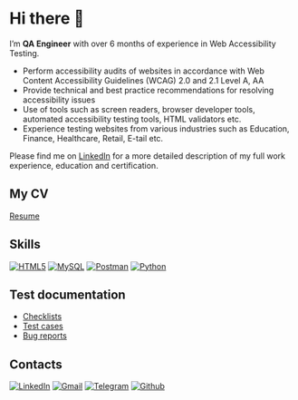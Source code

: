 <h1> Hi there 👋 </h1>

<p> I’m <b>QA Engineer</b> with over 6 months of experience in Web Accessibility Testing. </p>
<ul>
<li> Perform accessibility audits of websites in accordance with Web Content Accessibility Guidelines (WCAG) 2.0 and 2.1 Level A, AA </li>
<li> Provide technical and best practice recommendations for resolving accessibility issues </li>
<li> Use of tools such as screen readers, browser developer tools, automated accessibility testing tools, HTML validators etc. </li>
<li> Experience testing websites from various industries such as Education, Finance, Healthcare, Retail, E-tail etc. </li>
</ul>

Please find me on <a href="https://www.linkedin.com/in/oxana-ciornaia/" target="_blank">LinkedIn</a></li> for a more detailed description of my full work experience, education and certification.

<h2> My CV </h2>
<p>
<a href="https://www.linkedin.com/in/oxana-ciornaia/" target="_blank">Resume</a></li>
</p>


<h2> Skills </h2>

<p>
<a href="https://github.com/ciornaiaoxana/LearnHTML" target="_blank" ><img alt="HTML5" src="https://img.shields.io/badge/HTML5-E34F26?style=for-the-badge&logo=html5&logoColor=white" /></a> <a href="https://github.com/ciornaiaoxana/SQL" target="_blank"><img alt="MySQL" src="https://img.shields.io/badge/MySQL-005C84?style=for-the-badge&logo=mysql&logoColor=white" /></a> <a href="https://www.linkedin.com/in/oxana-ciornaia" target="_blank"><img alt="Postman" src="https://img.shields.io/badge/Postman-FF6C37?style=for-the-badge&logo=Postman&logoColor=white" /></a> <a href="https://github.com/ciornaiaoxana/Python" target="_blank"><img alt="Python" src="https://img.shields.io/badge/Python-FFD43B?style=for-the-badge&logo=python&logoColor=blue" /></a> 
</p>




<h2> Test documentation </h2>

<ul> 
<li> <a href="https://drive.google.com/drive/folders/1FjqXfLHXWAEajGv9S8DGIDQ6zhDEWEFV?usp=share_link" target="_blank">Checklists</a></li>
<li> <a href="https://drive.google.com/drive/folders/1iWoCiY3j9RaG_Vda2-q-he3Z-30feDJv?usp=share_link" target="_blank">Test cases</a></li>
<li> <a href="https://drive.google.com/drive/folders/1oz6Hr4KQWBN-pjmu__nvcX4c7VwAghKk?usp=share_link" target="_blank">Bug reports</a></li>
  </ul> 
  
  

<h2> Contacts </h2>
<p><a href="https://www.linkedin.com/in/oxana-ciornaia" target="_blank"><img alt="LinkedIn" src="https://img.shields.io/badge/linkedin-%230077B5.svg?&style=for-the-badge&logo=linkedin&logoColor=white" /></a>  <a href="mailto:@ciornaiaoxana@gmail.com" target="_blank"><img alt="Gmail" src="https://img.shields.io/badge/Gmail-D14836?style=for-the-badge&logo=gmail&logoColor=white" /></a> <a href="https://t.me/oxana_ciornaia" target="_blank"><img alt="Telegram" src="https://img.shields.io/badge/Telegram-2CA5E0?style=for-the-badge&logo=telegram&logoColor=white" /></a> <a href="https://github.com/ciornaiaoxana" target="_blank"><img alt="Github" src="https://img.shields.io/badge/GitHub-%2312100E.svg?&style=for-the-badge&logo=Github&logoColor=white" /></a> 
</p>

